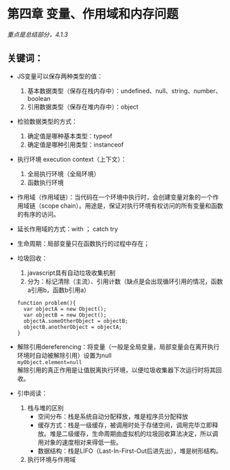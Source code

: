 # 第四章 变量、作用域和内存问题

*重点是总结部分，4.1.3*
## 关键词：
* JS变量可以保存两种类型的值：
    1. 基本数据类型（保存在栈内存中）：undefined、null、string、number、boolean
    2. 引用数据类型（保存在堆内存中）：object
* 检验数据类型的方式：
    1. 确定值是哪种基本类型：typeof
    2. 确定值是哪种引用类型：instanceof
* 执行环境 execution context（上下文）：
    1. 全局执行环境（全局环境）
    2. 函数执行环境
* 作用域（作用域链）：当代码在一个环境中执行时，会创建变量对象的一个作用域链（scope chain）。用途是，保证对执行环境有权访问的所有变量和函数的有序的访问。
* 延长作用域的方式：with ； catch try
* 生命周期：局部变量只在函数执行的过程中存在；
* 垃圾回收：
    1. javascript具有自动垃圾收集机制
    2. 分为：标记清除（主流）、引用计数（缺点是会出现循环引用的情况，函数a引用b，函数b引用a）
    ```
    function problem(){
      var objectA = new Object();
      var objectB = new Object();
      objectA.someOtherObject = objectB;
      objectB.anotherObject = objectA;
    }
    ```
* 解除引用dereferencing：将变量（一般是全局变量，局部变量会在离开执行环境时自动被解除引用）设置为null     
  `myObject.element=null`     
  解除引用的真正作用是让值脱离执行环境，以便垃圾收集器下次运行时将其回收。

* 引申阅读：
    1. 栈与堆的区别
        * 空间分布：栈是系统自动分配释放，堆是程序员分配释放
        * 缓存方式：栈是一级缓存，被调用时处于存储空间，调用完毕立即释放。堆是二级缓存，生命周期由虚拟机的垃圾回收算法决定，所以调用对象的速度相对来得低一些。
        * 数据结构：栈是LIFO（Last-In-First-Out后进先出），堆是树形结构。
    2. 执行环境与作用域
